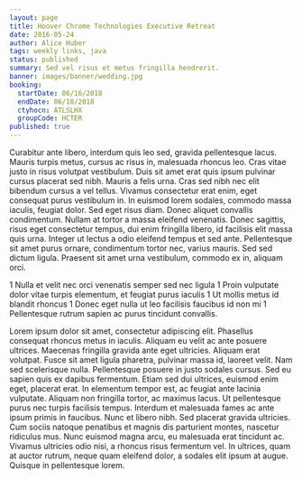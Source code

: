 ```yaml
---
layout: page
title: Hoover Chrome Technologies Executive Retreat
date: 2016-05-24
author: Alice Huber
tags: weekly links, java
status: published
summary: Sed vel risus et metus fringilla hendrerit.
banner: images/banner/wedding.jpg
booking:
  startDate: 06/16/2018
  endDate: 06/18/2018
  ctyhocn: ATLSLHX
  groupCode: HCTER
published: true
---
```

Curabitur ante libero, interdum quis leo sed, gravida pellentesque lacus. Mauris turpis metus, cursus ac risus in, malesuada rhoncus leo. Cras vitae justo in risus volutpat vestibulum. Duis sit amet erat quis ipsum pulvinar cursus placerat sed nibh. Mauris a felis urna. Cras sed nibh nec elit bibendum cursus a vel tellus. Vivamus consectetur erat enim, eget consequat purus vestibulum in. In euismod lorem sodales, commodo massa iaculis, feugiat dolor. Sed eget risus diam. Donec aliquet convallis condimentum. Nullam at tortor a massa eleifend venenatis. Donec sagittis, risus eget consectetur tempus, dui enim fringilla libero, id facilisis elit massa quis urna. Integer ut lectus a odio eleifend tempus et sed ante. Pellentesque sit amet purus ornare, condimentum tortor nec, varius mauris. Sed sed dictum ligula. Praesent sit amet urna vestibulum, commodo ex in, aliquam orci.

1 Nulla et velit nec orci venenatis semper sed nec ligula
1 Proin vulputate dolor vitae turpis elementum, et feugiat purus iaculis
1 Ut mollis metus id blandit rhoncus
1 Donec eget nulla ut leo facilisis faucibus id non mi
1 Pellentesque rutrum sapien ac purus tincidunt convallis.

Lorem ipsum dolor sit amet, consectetur adipiscing elit. Phasellus consequat rhoncus metus in iaculis. Aliquam eu velit ac ante posuere ultrices. Maecenas fringilla gravida ante eget ultricies. Aliquam erat volutpat. Fusce sit amet ligula pharetra, pulvinar massa id, laoreet velit. Nam sed scelerisque nulla.
Pellentesque posuere in justo sodales cursus. Sed eu sapien quis ex dapibus fermentum. Etiam sed dui ultrices, euismod enim eget, placerat erat. In elementum tempor est, ac feugiat ante lacinia vulputate. Aliquam non fringilla tortor, ac maximus lacus. Ut pellentesque purus nec turpis facilisis tempus. Interdum et malesuada fames ac ante ipsum primis in faucibus. Nunc et libero nibh. Sed placerat gravida ultricies. Cum sociis natoque penatibus et magnis dis parturient montes, nascetur ridiculus mus. Nunc euismod magna arcu, eu malesuada erat tincidunt ac. Vivamus ultricies odio nisi, a rhoncus risus fermentum vel. In ultrices, quam at auctor rutrum, neque quam eleifend dolor, a sodales elit ipsum at augue. Quisque in pellentesque lorem.
